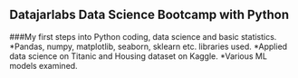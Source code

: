 ## Datajarlabs Data Science Bootcamp with Python

###My first steps into Python coding, data science and basic statistics.
*Pandas, numpy, matplotlib, seaborn, sklearn etc. libraries used.
*Applied data science on Titanic and Housing dataset on Kaggle.
*Various ML models examined.



